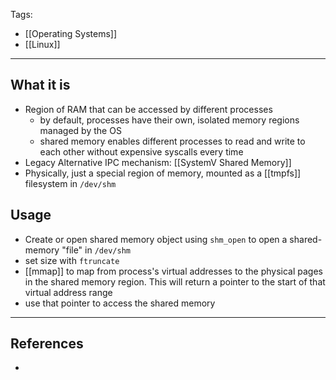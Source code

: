Tags:
- [[Operating Systems]]
- [[Linux]]
---
## What it is
- Region of RAM that can be accessed by different processes
    - by default, processes have their own, isolated memory regions managed by the OS
    - shared memory enables different processes to read and write to each other without expensive syscalls every time
- Legacy Alternative IPC mechanism: [[SystemV Shared Memory]]
- Physically, just a special region of memory, mounted as a [[tmpfs]] filesystem in `/dev/shm`

## Usage
- Create or open shared memory object using `shm_open` to open a shared-memory "file" in `/dev/shm`
- set size with `ftruncate`
- [[mmap]] to map from process's virtual addresses to the physical pages in the shared memory region. This will return a pointer to the start of that virtual address range
- use that pointer to access the shared memory 

---
## References
- 